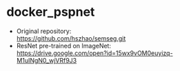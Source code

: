 # docker_pspnet

* Original repository:  
https://github.com/hszhao/semseg.git
* ResNet pre-trained on ImageNet:  
https://drive.google.com/open?id=15wx9vOM0euyizq-M1uINgN0_wjVRf9J3

